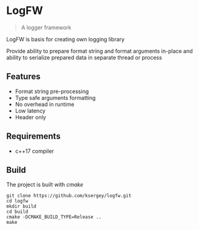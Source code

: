 # LogFW
> A logger framework

LogFW is basis for creating own logging library

Provide ability to prepare format string and format arguments in-place and ability to serialize prepared data in separate thread or process

## Features

* Format string pre-processing
* Type safe arguments formatting
* No overhead in runtime
* Low latency
* Header only

## Requirements
* c++17 compiler

## Build

The project is built with *cmake*

```
git clone https://github.com/ksergey/logfw.git
cd logfw
mkdir build
cd build
cmake -DCMAKE_BUILD_TYPE=Release ..
make
```
